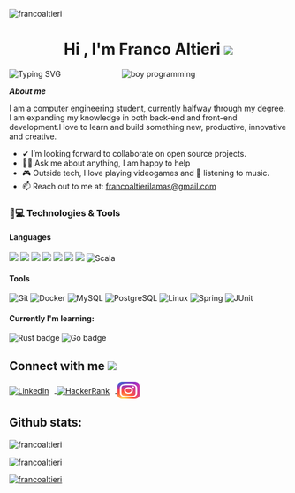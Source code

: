 <p align="left"> 
  <img src="https://komarev.com/ghpvc/?username=francoaltieri&label=Profile%20views&color=0e75b6&style=flat" alt="francoaltieri" /> 
</p>

<h1 align="center"><b>Hi , I'm Franco Altieri </b><img src="https://media.giphy.com/media/hvRJCLFzcasrR4ia7z/giphy.gif" width="35"></h1>

<img src="https://readme-typing-svg.herokuapp.com?font=Fira+Code&weight=400&size=25&duration=3000&pause=5000&color=32A8BBFF&center=true&vCenter=true&width=1000&lines=A+Software+Developer" alt="Typing SVG"/>

<img align="right" width=300px alt="boy programming" src="https://wallpapers.com/images/hd/anime-boy-computer-68mzqrg6ffu3vtlw.jpg" />

***About me***

I am a computer engineering student, currently halfway through my degree. I am expanding my knowledge in both back-end and front-end development.I love to learn and build something new, productive, innovative and creative.
- ✔  I’m looking forward to collaborate on open source projects.
- 🙋‍♂️ Ask me about anything, I am happy to help<br>
- 🎮 Outside tech, I love playing videogames and 🎵 listening to music.
- 📫 Reach out to me at: <a href="francoaltierilamas@gmail.com">francoaltierilamas@gmail.com</a>

<h3>🚀💻 Technologies & Tools</h3>

<h4> Languages </h4>
<span> 
  <img src="https://img.shields.io/badge/Java-ED8B00?style=for-the-badge&logo=java&logoColor=white">
  <img src="https://img.shields.io/badge/python-3670A0?style=for-the-badge&logo=python&logoColor=ffdd54">
  <img src="https://img.shields.io/badge/C-00599C?style=for-the-badge&logo=c&logoColor=white">
  <img src="https://img.shields.io/badge/C++-00599C?style=for-the-badge&logo=c%2B%2B&logoColor=white">
  <img src="https://img.shields.io/badge/HTML5-E34F26?style=for-the-badge&logo=html5&logoColor=white">
  <img src="https://img.shields.io/badge/CSS3-1572B6?style=for-the-badge&logo=css3&logoColor=white">
  <img src="https://img.shields.io/badge/JavaScript-F7DF1E?style=for-the-badge&logo=javascript&logoColor=black">
  <img src="https://img.shields.io/badge/Scala-DC322F?style=for-the-badge&logo=scala&logoColor=white" alt="Scala">
</span>


<h4> Tools </h4>
<span>
  <img src="https://img.shields.io/badge/Git-F05032?style=for-the-badge&logo=git&logoColor=white" alt="Git">
  <img src="https://img.shields.io/badge/Docker-2496ED?style=for-the-badge&logo=docker&logoColor=white" alt="Docker">
  <img src="https://img.shields.io/badge/MySQL-00758F?style=for-the-badge&logo=mysql&logoColor=white" alt="MySQL">
  <img src="https://img.shields.io/badge/PostgreSQL-4169E1?style=for-the-badge&logo=postgresql&logoColor=white" alt="PostgreSQL">
  <img src="https://img.shields.io/badge/Linux-FCC624?style=for-the-badge&logo=linux&logoColor=black" alt="Linux">
  <img src="https://img.shields.io/badge/Spring-6DB33F?style=for-the-badge&logo=spring&logoColor=white" alt="Spring">
  <img src="https://img.shields.io/badge/JUnit-25A162?style=for-the-badge&logo=junit5&logoColor=white" alt="JUnit">
</span>

<h4> Currently I'm learning: </h4>

<span> 
  <img src="https://img.shields.io/badge/Rust-000000?style=for-the-badge&logo=rust&logoColor=white" alt="Rust badge">
  <img src="https://img.shields.io/badge/Go-00ADD8?style=for-the-badge&logo=go&logoColor=white" alt="Go badge">
</span>

<h2> Connect with me <img src="https://github.com/oHTGo/oHTGo/blob/main/images/handshake.gif" height="35px"></h2>
<p align="left">
  <a href="https://linkedin.com/in/francoaltieri" target="_blank">
    <img align="center" src="https://raw.githubusercontent.com/rahuldkjain/github-profile-readme-generator/master/src/images/icons/Social/linked-in-alt.svg" alt="LinkedIn" height="30" width="40" style="margin-right: 10px;" />
  </a>

  <a href="https://www.hackerrank.com/francoaltierila1" target="_blank">
    <img align="center" src="https://raw.githubusercontent.com/rahuldkjain/github-profile-readme-generator/master/src/images/icons/Social/hackerrank.svg" alt="HackerRank" height="30" width="40" style="margin-right: 10px;" />
  </a>

  <a href="https://www.instagram.com/franco.altieri_?igsh=MXM5eTNqdGc2amVhMg==" target="_blank">
    <img align="center" src="https://github.com/tandpfun/skill-icons/raw/main/icons/Instagram.svg" height="30" width="40" alt="Instagram" style="margin-right: 10px;" />
  </a>
</p>


<h2>Github stats:</h2> 

<p>
  <img align="center" src="https://github-readme-stats.vercel.app/api?username=francoaltieri&show_icons=true&theme=tokyonight&locale=en" alt="francoaltieri" />
</p>

<p>
  <img align="center" src="https://github-readme-streak-stats.herokuapp.com/?user=francoaltieri&theme=react" alt="francoaltieri" />
</p>

<p align="left"> 
  <a href="https://github.com/ryo-ma/github-profile-trophy">
    <img src="https://github-profile-trophy.vercel.app/?username=francoaltieri&theme=onedark&row=2&column=4&margin-w=15&margin-h=15" alt="francoaltieri" />
  </a> 
</p>
